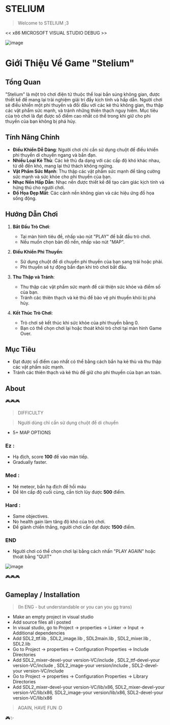 # STELIUM

> Welcome to STELIUM ;3

<< x86 MICROSOFT VISUAL STUDIO DEBUG >>

![image](https://github.com/l4reve/txtms/assets/143638421/cc15596f-6da2-42a7-a542-03cf96e449bf)

# Giới Thiệu Về Game "Stelium"

## Tổng Quan

"Stelium" là một trò chơi điện tử thuộc thể loại bắn súng không gian, được thiết kế để mang lại trải nghiệm giải trí đầy kịch tính và hấp dẫn. Người chơi sẽ điều khiển một phi thuyền và đối đầu với các kẻ thù không gian, thu thập các vật phẩm sức mạnh, và tránh những thiên thạch nguy hiểm. Mục tiêu của trò chơi là đạt được số điểm cao nhất có thể trong khi giữ cho phi thuyền của bạn không bị phá hủy.

## Tính Năng Chính

- **Điều Khiển Dễ Dàng**: Người chơi chỉ cần sử dụng chuột để điều khiển phi thuyền di chuyển ngang và bắn đạn.
- **Nhiều Loại Kẻ Thù**: Các kẻ thù đa dạng với các cấp độ khó khác nhau, từ dễ đến khó, mang lại thử thách không ngừng.
- **Vật Phẩm Sức Mạnh**: Thu thập các vật phẩm sức mạnh để tăng cường sức mạnh và sức khỏe cho phi thuyền của bạn.
- **Nhạc Nền Hấp Dẫn**: Nhạc nền được thiết kế để tạo cảm giác kịch tính và hứng thú cho người chơi.
- **Đồ Họa Đẹp Mắt**: Các cảnh nền không gian và các hiệu ứng đồ họa sống động.

## Hướng Dẫn Chơi

1. **Bắt Đầu Trò Chơi**:
    - Tại màn hình tiêu đề, nhấp vào nút "PLAY" để bắt đầu trò chơi.
    - Nếu muốn chọn bản đồ nền, nhấp vào nút "MAP".

2. **Điều Khiển Phi Thuyền**:
    - Sử dụng chuột để di chuyển phi thuyền của bạn sang trái hoặc phải.
    - Phi thuyền sẽ tự động bắn đạn khi trò chơi bắt đầu.

3. **Thu Thập và Tránh**:
    - Thu thập các vật phẩm sức mạnh để cải thiện sức khỏe và điểm số của bạn.
    - Tránh các thiên thạch và kẻ thù để bảo vệ phi thuyền khỏi bị phá hủy.

4. **Kết Thúc Trò Chơi**:
    - Trò chơi sẽ kết thúc khi sức khỏe của phi thuyền bằng 0.
    - Bạn có thể chọn chơi lại hoặc thoát khỏi trò chơi tại màn hình Game Over.

## Mục Tiêu

- Đạt được số điểm cao nhất có thể bằng cách bắn hạ kẻ thù và thu thập các vật phẩm sức mạnh.
- Tránh các thiên thạch và kẻ thù để giữ cho phi thuyền của bạn an toàn.

## About
🎮🎮🎮
> DIFFICULTY

> Người dùng chỉ cần sử dụng chuột để di chuyển

- 5+ MAP OPTIONS
  
### Ez : 

- Hạ địch, score **100** để vào màn tiếp.
- Gradually faster.

### Med : 

- Né meteor, bắn hạ địch để hồi máu
- Để lên cấp độ cuối cùng, cần tích lũy được **500** điểm.

### Hard : 

- Same objectives.
- No health gain làm tăng độ khó của trò chơi.
- Để giành chiến thắng, người chơi cần đạt được **1500** điểm.

### END

- Người chơi có thể chọn chơi lại bằng cách nhấn "PLAY AGAIN" hoặc thoát bằng "QUIT"

![image](https://github.com/l4reve/txtms/assets/143638421/72c088d6-9807-4d7f-b136-71ce35a3ca0b)

🎮🎮🎮

## Gameplay / Installation
> (In ENG - but understandable or you can you gg trans)


- Make an empty project in visual studio
- Add source files all i posted
- In visual studio, go to Project -> properties -> Linker -> Input -> Additional dependencies
- Add SDL2_ttf.lib , SDL2_image.lib , SDL2main.lib , SDL2_mixer.lib , SDL2.lib
- Go to Project -> properties -> Configuration Properties -> Include Directories
- Add SDL2_mixer-devel-your version-VC/include , SDL2_ttf-devel-your version-VC/include , SDL2_image-your version/include , SDL2-devel-your version-VC/include
- Go to Project -> properties -> Configuration Properties -> Library Directories
- Add SDL2_mixer-devel-your version-VC/lib/x86, SDL2_mixer-devel-your version-VC/lib/x86, SDL2_image-your version/lib/x86, SDL2-devel-your version-VC/lib/x86

> AGAIN, HAVE FUN :D

🎮✨

